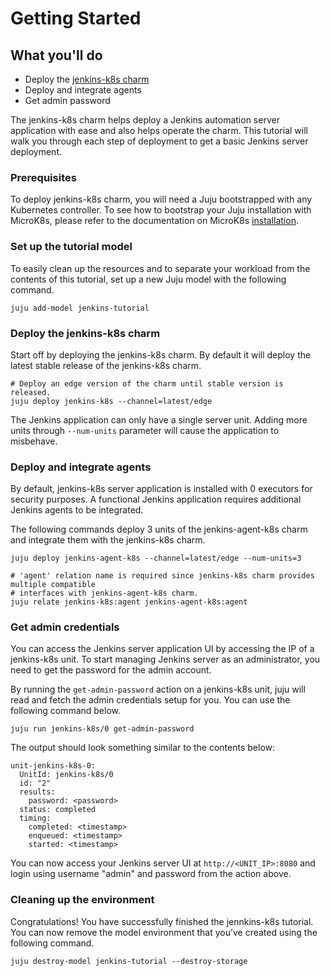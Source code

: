 # Getting Started

## What you'll do

- Deploy the [jenkins-k8s charm](https://charmhub.io/jenkins-k8s)
- Deploy and integrate agents
- Get admin password

The jenkins-k8s charm helps deploy a Jenkins automation server application with ease and
also helps operate the charm. This
tutorial will walk you through each step of deployment to get a basic Jenkins server deployment.

### Prerequisites

To deploy jenkins-k8s charm, you will need a Juju bootstrapped with any Kubernetes controller.
To see how to bootstrap your Juju installation with MicroK8s, please refer to the documentation
on MicroK8s [installation](https://juju.is/docs/olm/microk8s).

### Set up the tutorial model

To easily clean up the resources and to separate your workload from the contents of this tutorial,
set up a new Juju model with the following command.

```
juju add-model jenkins-tutorial
```

### Deploy the jenkins-k8s charm

Start off by deploying the jenkins-k8s charm. By default it will deploy the latest stable release
of the jenkins-k8s charm.

```
# Deploy an edge version of the charm until stable version is released.
juju deploy jenkins-k8s --channel=latest/edge
```

The Jenkins application can only have a single server unit. Adding more units through `--num-units`
parameter will cause the application to misbehave.

### Deploy and integrate agents

By default, jenkins-k8s server application is installed with 0 executors for security purposes.
A functional Jenkins application requires additional Jenkins agents to be integrated.

The following commands deploy 3 units of the jenkins-agent-k8s charm and integrate them with the
jenkins-k8s charm.

```
juju deploy jenkins-agent-k8s --channel=latest/edge --num-units=3

# 'agent' relation name is required since jenkins-k8s charm provides multiple compatible
# interfaces with jenkins-agent-k8s charm.
juju relate jenkins-k8s:agent jenkins-agent-k8s:agent
```

### Get admin credentials

You can access the Jenkins server application UI by accessing the IP of a jenkins-k8s unit. To
start managing Jenkins server as an administrator, you need to get the password for the admin
account.

By running the `get-admin-password` action on a jenkins-k8s unit, juju will read and fetch the
admin credentials setup for you. You can use the following command below.

```
juju run jenkins-k8s/0 get-admin-password 
```

The output should look something similar to the contents below:

```
unit-jenkins-k8s-0:
  UnitId: jenkins-k8s/0
  id: "2"
  results:
    password: <password>
  status: completed
  timing:
    completed: <timestamp>
    enqueued: <timestamp>
    started: <timestamp>
```

You can now access your Jenkins server UI at `http://<UNIT_IP>:8080` and login using username
"admin" and password from the action above.

### Cleaning up the environment

Congratulations! You have successfully finished the jennkins-k8s tutorial. You can now remove the
model environment that you’ve created using the following command.

```
juju destroy-model jenkins-tutorial --destroy-storage
```
